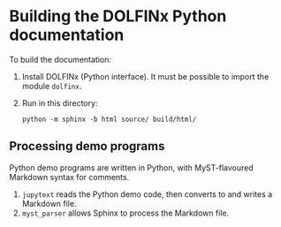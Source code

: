 # Building the DOLFINx Python documentation

To build the documentation:

1. Install DOLFINx (Python interface). It must be possible to import
   the module ``dolfinx``.
2. Run in this directory:
 
       python -m sphinx -b html source/ build/html/

## Processing demo programs

Python demo programs are written in Python, with MyST-flavoured
Markdown syntax for comments.

1. `jupytext` reads the Python demo code, then converts to and writes a
   Markdown file.
2. `myst_parser` allows Sphinx to process the Markdown file.
